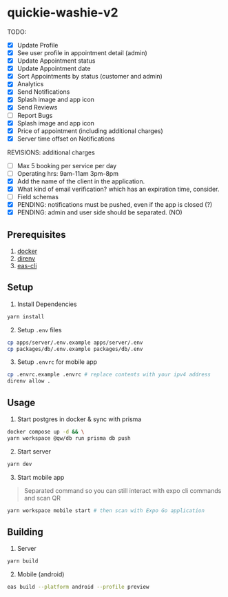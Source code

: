 # quickie-washie-v2

TODO:
- [x] Update Profile
- [x] See user profile in appointment detail (admin)
- [x] Update Appointment status
- [x] Update Appointment date
- [x] Sort Appointments by status (customer and admin)
- [x] Analytics
- [x] Send Notifications
- [x] Splash image and app icon
- [x] Send Reviews
- [ ] Report Bugs
- [x] Splash image and app icon
- [x] Price of appointment (including additional charges)
- [x] Server time offset on Notifications

REVISIONS: additional charges

- [ ] Max 5 booking per service per day
- [ ] Operating hrs: 9am-11am 3pm-8pm
- [x] Add the name of the client in the application.
- [x] What kind of email verification? which has an expiration time, consider.
- [ ] Field schemas
- [x] PENDING: notifications must be pushed, even if the app is closed (?)
- [x] PENDING: admin and user side should be separated. (NO)

## Prerequisites

1. [docker](https://www.docker.com)
2. [direnv](https://direnv.net/#getting-started)
3. [eas-cli](https://github.com/expo/eas-cli)

## Setup

1. Install Dependencies
```bash
yarn install
```

2. Setup `.env` files
```bash
cp apps/server/.env.example apps/server/.env
cp packages/db/.env.example packages/db/.env
```

3. Setup `.envrc` for mobile app
```bash
cp .envrc.example .envrc # replace contents with your ipv4 address 
direnv allow .
```

## Usage

1. Start postgres in docker & sync with prisma
```bash
docker compose up -d && \
yarn workspace @qw/db run prisma db push
```

2. Start server
```bash
yarn dev
```

3. Start mobile app
> Separated command so you can still interact with expo cli commands and scan QR
```bash
yarn workspace mobile start # then scan with Expo Go application
```

## Building

1. Server
```bash
yarn build
```

2. Mobile (android)
```bash
eas build --platform android --profile preview
```
